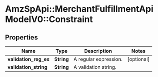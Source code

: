 # AmzSpApi::MerchantFulfillmentApiModelV0::Constraint

## Properties
Name | Type | Description | Notes
------------ | ------------- | ------------- | -------------
**validation_reg_ex** | **String** | A regular expression. | [optional] 
**validation_string** | **String** | A validation string. | 

